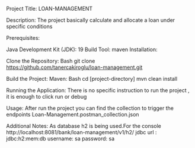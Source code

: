 
Project Title: LOAN-MANAGEMENT

Description:
The project basically calculate and allocate a loan under specific conditions

Prerequisites:

Java Development Kit (JDK): 19
Build Tool: maven
Installation:

Clone the Repository:
Bash
git clone https://github.com/tanercakiroglu/loan-management.git


Build the Project:
Maven:
Bash
cd [project-directory]
mvn clean install

Running the Application:
There is no specific instruction to run the project , it is enough to click run or debug

Usage:
After run the project you can find the collection to trigger the endpoints
Loan-Management.postman_collection.json


Additional Notes:
As database h2 is being used.For the console
http://localhost:8081/bank/loan-management/v1/h2/
jdbc url : jdbc:h2:mem:db
username: sa
password: sa